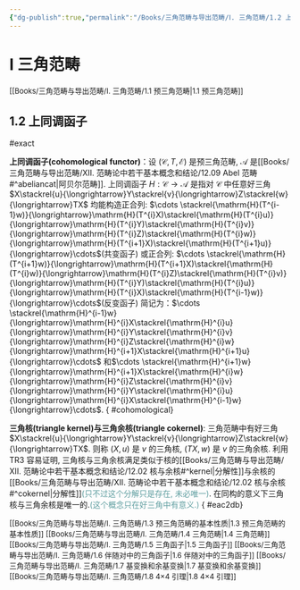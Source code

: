 ```yaml
---
{"dg-publish":true,"permalink":"/Books/三角范畴与导出范畴/Ⅰ. 三角范畴/1.2 上同调函子/","dgPassFrontmatter":true,"created":"2024-08-04T20:16:45.042+08:00","updated":"2024-08-16T20:49:30.190+08:00"}
---
```


# Ⅰ 三角范畴

<font size="2"> [[Books/三角范畴与导出范畴/Ⅰ. 三角范畴/1.1 预三角范畴\|1.1 预三角范畴]]  </font>
## 1.2 上同调函子
#exact 

**上同调函子(cohomological functor)**：设 $(\mathcal{C},T,\mathcal{E})$ 是预三角范畴,  $\mathcal{A}$ 是[[Books/三角范畴与导出范畴/Ⅻ. 范畴论中若干基本概念和结论/12.09 Abel 范畴#^abeliancat\|阿贝尔范畴]]. 上同调函子 $H:\mathcal{C}\rightarrow\mathcal{A}$ 是指对 $\mathcal{C}$ 中任意好三角 $X\stackrel{u}{\longrightarrow}Y\stackrel{v}{\longrightarrow}Z\stackrel{w}{\longrightarrow}TX$ 均能构造正合列:
$\cdots \stackrel{\mathrm{H}(T^{i-1}w)}{\longrightarrow}\mathrm{H}(T^{i}X)\stackrel{\mathrm{H}(T^{i}u)}{\longrightarrow}\mathrm{H}(T^{i}Y)\stackrel{\mathrm{H}(T^{i}v)}{\longrightarrow}\mathrm{H}(T^{i}Z)\stackrel{\mathrm{H}(T^{i}w)}{\longrightarrow}\mathrm{H}(T^{i+1}X)\stackrel{\mathrm{H}(T^{i+1}u)}{\longrightarrow}\cdots$(共变函子) 
或正合列:
$\cdots \stackrel{\mathrm{H}(T^{i+1}w)}{\longrightarrow}\mathrm{H}(T^{i+1}X)\stackrel{\mathrm{H}(T^{i}w)}{\longrightarrow}\mathrm{H}(T^{i}Z)\stackrel{\mathrm{H}(T^{i}v)}{\longrightarrow}\mathrm{H}(T^{i}Y)\stackrel{\mathrm{H}(T^{i}u)}{\longrightarrow}\mathrm{H}(T^{i}X)\stackrel{\mathrm{H}(T^{i-1}w)}{\longrightarrow}\cdots$(反变函子) 
简记为：$\cdots \stackrel{\mathrm{H}^{i-1}w}{\longrightarrow}\mathrm{H}^{i}X\stackrel{\mathrm{H}^{i}u}{\longrightarrow}\mathrm{H}^{i}Y\stackrel{\mathrm{H}^{i}v}{\longrightarrow}\mathrm{H}^{i}Z\stackrel{\mathrm{H}^{i}w}{\longrightarrow}\mathrm{H}^{i+1}X\stackrel{\mathrm{H}^{i+1}u}{\longrightarrow}\cdots$
和$\cdots \stackrel{\mathrm{H}^{i+1}w}{\longrightarrow}\mathrm{H}^{i+1}X\stackrel{\mathrm{H}^{i}w}{\longrightarrow}\mathrm{H}^{i}Z\stackrel{\mathrm{H}^{i}v}{\longrightarrow}\mathrm{H}^{i}Y\stackrel{\mathrm{H}^{i}u}{\longrightarrow}\mathrm{H}^{i}X\stackrel{\mathrm{H}^{i-1}w}{\longrightarrow}\cdots$.
{ #cohomological}


**三角核(triangle kernel)与三角余核(triangle cokernel)**: 三角范畴中有好三角 $X\stackrel{u}{\longrightarrow}Y\stackrel{v}{\longrightarrow}Z\stackrel{w}{\longrightarrow}TX$. 则称 $(X,u)$ 是 $v$ 的三角核, $(TX,w)$ 是 $v$ 的三角余核. 利用 TR3 容易证明, 三角核与三角余核满足类似于核的[[Books/三角范畴与导出范畴/Ⅻ. 范畴论中若干基本概念和结论/12.02 核与余核#^kernel\|分解性]]与余核的[[Books/三角范畴与导出范畴/Ⅻ. 范畴论中若干基本概念和结论/12.02 核与余核#^cokernel\|分解性]]<font color=CadetBlue>(只不过这个分解只是存在, 未必唯一)</font>. 在同构的意义下三角核与三角余核是唯一的.<font color=CadetBlue>(这个概念只在好三角中有意义.)</font>
{ #eac2db}


<font size="2"> [[Books/三角范畴与导出范畴/Ⅰ. 三角范畴/1.3 预三角范畴的基本性质\|1.3 预三角范畴的基本性质]]  </font>
<font size="2"> [[Books/三角范畴与导出范畴/Ⅰ. 三角范畴/1.4 三角范畴\|1.4 三角范畴]]  </font>
<font size="2"> [[Books/三角范畴与导出范畴/Ⅰ. 三角范畴/1.5 三角函子\|1.5 三角函子]]  </font>
<font size="2"> [[Books/三角范畴与导出范畴/Ⅰ. 三角范畴/1.6 伴随对中的三角函子\|1.6 伴随对中的三角函子]]  </font>
<font size="2"> [[Books/三角范畴与导出范畴/Ⅰ. 三角范畴/1.7 基变换和余基变换\|1.7 基变换和余基变换]]  </font>
<font size="2"> [[Books/三角范畴与导出范畴/Ⅰ. 三角范畴/1.8 4×4 引理\|1.8 4×4 引理]]  </font>